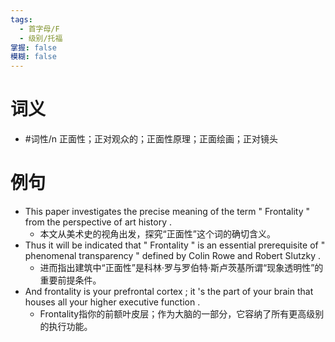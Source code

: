 ```yaml
---
tags:
  - 首字母/F
  - 级别/托福
掌握: false
模糊: false
---
```

# 词义
- #词性/n  正面性；正对观众的；正面性原理；正面绘画；正对镜头
# 例句
- This paper investigates the precise meaning of the term " Frontality " from the perspective of art history .
	- 本文从美术史的视角出发，探究“正面性”这个词的确切含义。
- Thus it will be indicated that " Frontality " is an essential prerequisite of " phenomenal transparency " defined by Colin Rowe and Robert Slutzky .
	- 进而指出建筑中“正面性”是科林·罗与罗伯特·斯卢茨基所谓“现象透明性”的重要前提条件。
- And frontality is your prefrontal cortex ; it 's the part of your brain that houses all your higher executive function .
	- Frontality指你的前额叶皮层；作为大脑的一部分，它容纳了所有更高级别的执行功能。
